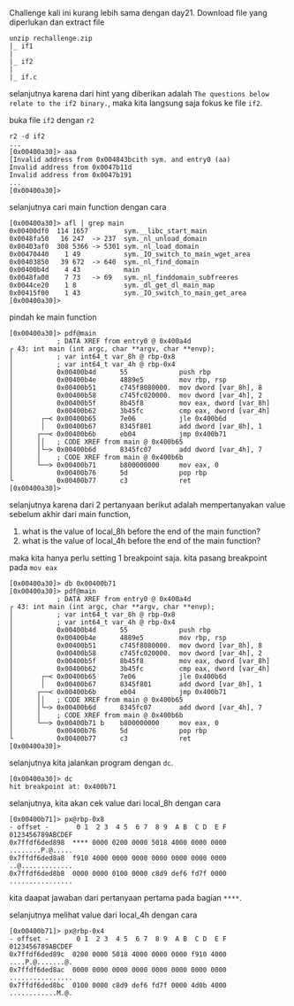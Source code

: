 Challenge kali ini kurang lebih sama dengan day21. Download file yang diperlukan dan extract file
```
unzip rechallenge.zip
|_ if1
|
|_ if2
|
|_ if.c
```

selanjutnya karena dari hint yang diberikan adalah `The questions below relate to the if2 binary.`, maka kita langsung saja fokus ke file `if2`.

buka file `if2` dengan `r2`
```
r2 -d if2 
...
[0x00400a30]> aaa
[Invalid address from 0x004843bcith sym. and entry0 (aa)
Invalid address from 0x0047b11d
Invalid address from 0x0047b191
...
[0x00400a30]>
```

selanjutnya cari main function dengan cara 
```
[0x00400a30]> afl | grep main
0x00400df0  114 1657         sym.__libc_start_main
0x0048fa50   16 247  -> 237  sym._nl_unload_domain
0x00403af0  308 5366 -> 5301 sym._nl_load_domain
0x00470440    1 49           sym._IO_switch_to_main_wget_area
0x00403850   39 672  -> 640  sym._nl_find_domain
0x00400b4d    4 43           main 
0x0048fa00    7 73   -> 69   sym._nl_finddomain_subfreeres
0x0044ce20    1 8            sym._dl_get_dl_main_map
0x00415f00    1 43           sym._IO_switch_to_main_get_area
[0x00400a30]>
```

pindah ke main function
```
[0x00400a30]> pdf@main                                                                                                               
            ; DATA XREF from entry0 @ 0x400a4d                                                                                       
┌ 43: int main (int argc, char **argv, char **envp);                                                                                 
│           ; var int64_t var_8h @ rbp-0x8                                                                                           
│           ; var int64_t var_4h @ rbp-0x4
│           0x00400b4d      55             push rbp
│           0x00400b4e      4889e5         mov rbp, rsp
│           0x00400b51      c745f8080000.  mov dword [var_8h], 8
│           0x00400b58      c745fc020000.  mov dword [var_4h], 2
│           0x00400b5f      8b45f8         mov eax, dword [var_8h]
│           0x00400b62      3b45fc         cmp eax, dword [var_4h]
│       ┌─< 0x00400b65      7e06           jle 0x400b6d
│       │   0x00400b67      8345f801       add dword [var_8h], 1
│      ┌──< 0x00400b6b      eb04           jmp 0x400b71
│      ││   ; CODE XREF from main @ 0x400b65
│      │└─> 0x00400b6d      8345fc07       add dword [var_4h], 7
│      │    ; CODE XREF from main @ 0x400b6b
│      └──> 0x00400b71      b800000000     mov eax, 0
│           0x00400b76      5d             pop rbp
└           0x00400b77      c3             ret
[0x00400a30]>
```

selanjutnya karena dari 2 pertanyaan berikut adalah mempertanyakan value sebelum akhir dari main function,

1. what is the value of local_8h before the end of the main function?
2. what is the value of local_4h before the end of the main function?

maka kita hanya perlu setting 1 breakpoint saja. kita pasang breakpoint pada `mov eax`
```
[0x00400a30]> db 0x00400b71                                               
[0x00400a30]> pdf@main
            ; DATA XREF from entry0 @ 0x400a4d
┌ 43: int main (int argc, char **argv, char **envp);                      
│           ; var int64_t var_8h @ rbp-0x8                                                                                           
│           ; var int64_t var_4h @ rbp-0x4                                                                                           
│           0x00400b4d      55             push rbp                                                                                  
│           0x00400b4e      4889e5         mov rbp, rsp                                                                              
│           0x00400b51      c745f8080000.  mov dword [var_8h], 8                                                                     
│           0x00400b58      c745fc020000.  mov dword [var_4h], 2                                                                     
│           0x00400b5f      8b45f8         mov eax, dword [var_8h]                                                                   
│           0x00400b62      3b45fc         cmp eax, dword [var_4h]                                                                   
│       ┌─< 0x00400b65      7e06           jle 0x400b6d                                                                              
│       │   0x00400b67      8345f801       add dword [var_8h], 1                                                                     
│      ┌──< 0x00400b6b      eb04           jmp 0x400b71                                                                              
│      ││   ; CODE XREF from main @ 0x400b65                                                                                         
│      │└─> 0x00400b6d      8345fc07       add dword [var_4h], 7                                                                     
│      │    ; CODE XREF from main @ 0x400b6b                                                                                         
│      └──> 0x00400b71 b    b800000000     mov eax, 0
│           0x00400b76      5d             pop rbp
└           0x00400b77      c3             ret
[0x00400a30]>
```

selanjutnya kita jalankan program dengan `dc`.
```
[0x00400a30]> dc
hit breakpoint at: 0x400b71
```

selanjutnya, kita akan cek value dari local_8h dengan cara
```
[0x00400b71]> px@rbp-0x8
- offset -       0 1  2 3  4 5  6 7  8 9  A B  C D  E F  0123456789ABCDEF 
0x7ffdf6ded898  **** 0000 0200 0000 5018 4000 0000 0000  ........P.@.....
0x7ffdf6ded8a8  f910 4000 0000 0000 0000 0000 0000 0000  ..@.............       
0x7ffdf6ded8b8  0000 0000 0100 0000 c8d9 def6 fd7f 0000  ................
```

kita daapat jawaban dari pertanyaan pertama pada bagian `****`.


selanjutnya melihat value dari local_4h dengan cara
```
[0x00400b71]> px@rbp-0x4
- offset -       0 1  2 3  4 5  6 7  8 9  A B  C D  E F  0123456789ABCDEF
0x7ffdf6ded89c  0200 0000 5018 4000 0000 0000 f910 4000  ....P.@.......@.
0x7ffdf6ded8ac  0000 0000 0000 0000 0000 0000 0000 0000  ................
0x7ffdf6ded8bc  0100 0000 c8d9 def6 fd7f 0000 4d0b 4000  ............M.@.
```
